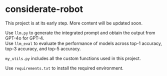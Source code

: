 # considerate-robot
This project is at its early step. More content will be updated soon.  


Use `llm.py` to generate the integrated prompt and obtain the output from GPT-4o for GPT-4.  
Use `llm_eval` to evaluate the performance of models across top-1 accuracy, top-3 accuracy, and top-5 accuracy.  

`my_utils.py` includes all the custom functions used in this project.  

Use `requirements.txt` to install the required environment.


